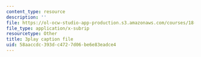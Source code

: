 ```yaml
---
content_type: resource
description: ''
file: https://ol-ocw-studio-app-production.s3.amazonaws.com/courses/18-03sc-differential-equations-fall-2011/58aaccdc393dc4727d06be6e83eadce4_eyNm7XGJr4s.srt
file_type: application/x-subrip
resourcetype: Other
title: 3play caption file
uid: 58aaccdc-393d-c472-7d06-be6e83eadce4
---
```

